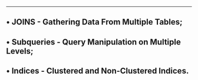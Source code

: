 -----------------------------------------------------
• JOINS - Gathering Data From Multiple Tables;
-----------------------------------------------------------
• Subqueries - Query Manipulation on Multiple Levels;
-------------------------------------------------------------
• Indices - Clustered and Non-Clustered Indices.
--------------------------------------------------------------
